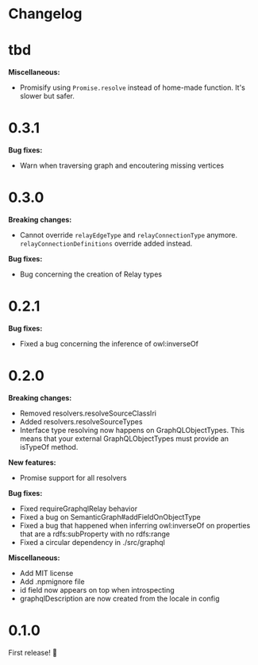 # Changelog

# tbd

**Miscellaneous:**
- Promisify using `Promise.resolve` instead of home-made function. It's slower but safer.

# 0.3.1

**Bug fixes:**
- Warn when traversing graph and encoutering missing vertices

# 0.3.0

**Breaking changes:**
- Cannot override `relayEdgeType` and `relayConnectionType` anymore. `relayConnectionDefinitions` override added instead.

**Bug fixes:**
- Bug concerning the creation of Relay types

# 0.2.1

**Bug fixes:**
- Fixed a bug concerning the inference of owl:inverseOf

# 0.2.0

**Breaking changes:**
- Removed resolvers.resolveSourceClassIri
- Added resolvers.resolveSourceTypes
- Interface type resolving now happens on GraphQLObjectTypes. This means that your external GraphQLObjectTypes must provide an isTypeOf method.

**New features:**
- Promise support for all resolvers

**Bug fixes:**
- Fixed requireGraphqlRelay behavior
- Fixed a bug on SemanticGraph#addFieldOnObjectType
- Fixed a bug that happened when inferring owl:inverseOf on properties that are a rdfs:subProperty with no rdfs:range
- Fixed a circular dependency in ./src/graphql

**Miscellaneous:**
- Add MIT license
- Add .npmignore file
- id field now appears on top when introspecting
- graphqlDescription are now created from the locale in config

# 0.1.0

First release! :tada:
